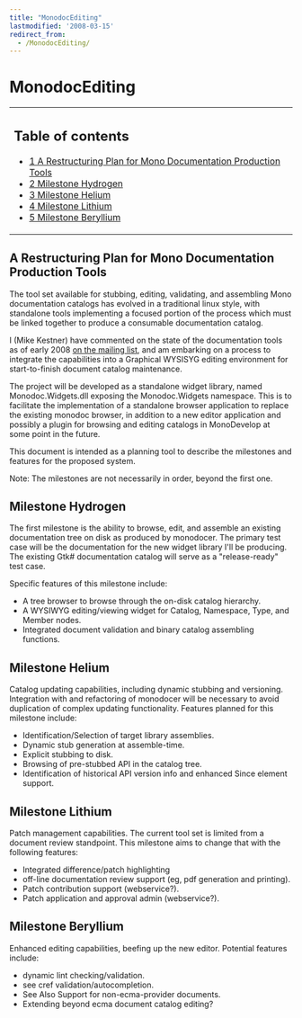 ```yaml
---
title: "MonodocEditing"
lastmodified: '2008-03-15'
redirect_from:
  - /MonodocEditing/
---
```


MonodocEditing
==============

<table>
<col width="100%" />
<tbody>
<tr class="odd">
<td align="left"><h2>Table of contents</h2>
<ul>
<li><a href="#a-restructuring-plan-for-mono-documentation-production-tools">1 A Restructuring Plan for Mono Documentation Production Tools</a></li>
<li><a href="#milestone-hydrogen">2 Milestone Hydrogen</a></li>
<li><a href="#milestone-helium">3 Milestone Helium</a></li>
<li><a href="#milestone-lithium">4 Milestone Lithium</a></li>
<li><a href="#milestone-beryllium">5 Milestone Beryllium</a></li>
</ul></td>
</tr>
</tbody>
</table>

A Restructuring Plan for Mono Documentation Production Tools
------------------------------------------------------------

The tool set available for stubbing, editing, validating, and assembling Mono documentation catalogs has evolved in a traditional linux style, with standalone tools implementing a focused portion of the process which must be linked together to produce a consumable documentation catalog.

I (Mike Kestner) have commented on the state of the documentation tools as of early 2008 [on the mailing list](http://lists.ximian.com/pipermail/mono-docs-list/2008-January/001868.html), and am embarking on a process to integrate the capabilities into a Graphical WYSISYG editing environment for start-to-finish document catalog maintenance.

The project will be developed as a standalone widget library, named Monodoc.Widgets.dll exposing the Monodoc.Widgets namespace. This is to facilitate the implementation of a standalone browser application to replace the existing monodoc browser, in addition to a new editor application and possibly a plugin for browsing and editing catalogs in MonoDevelop at some point in the future.

This document is intended as a planning tool to describe the milestones and features for the proposed system.

Note: The milestones are not necessarily in order, beyond the first one.

Milestone Hydrogen
------------------

The first milestone is the ability to browse, edit, and assemble an existing documentation tree on disk as produced by monodocer. The primary test case will be the documentation for the new widget library I'll be producing. The existing Gtk\# documentation catalog will serve as a "release-ready" test case.

Specific features of this milestone include:

-   A tree browser to browse through the on-disk catalog hierarchy.
-   A WYSIWYG editing/viewing widget for Catalog, Namespace, Type, and Member nodes.
-   Integrated document validation and binary catalog assembling functions.

Milestone Helium
----------------

Catalog updating capabilities, including dynamic stubbing and versioning. Integration with and refactoring of monodocer will be necessary to avoid duplication of complex updating functionality. Features planned for this milestone include:

-   Identification/Selection of target library assemblies.
-   Dynamic stub generation at assemble-time.
-   Explicit stubbing to disk.
-   Browsing of pre-stubbed API in the catalog tree.
-   Identification of historical API version info and enhanced Since element support.

Milestone Lithium
-----------------

Patch management capabilities. The current tool set is limited from a document review standpoint. This milestone aims to change that with the following features:

-   Integrated difference/patch highlighting
-   off-line documentation review support (eg, pdf generation and printing).
-   Patch contribution support (webservice?).
-   Patch application and approval admin (webservice?).

Milestone Beryllium
-------------------

Enhanced editing capabilities, beefing up the new editor. Potential features include:

-   dynamic lint checking/validation.
-   see cref validation/autocompletion.
-   See Also Support for non-ecma-provider documents.
-   Extending beyond ecma document catalog editing?


